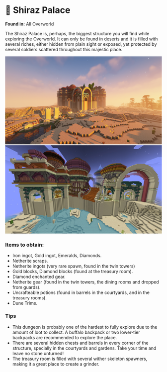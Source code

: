 # 🏰 Shiraz Palace

**Found in:** All Overworld

The Shiraz Palace is, perhaps, the biggest structure you will find while exploring the Overworld. It can only be found in deserts and it is filled with several riches, either hidden from plain sight or exposed, yet protected by several soldiers scattered throughout this majestic place.

![](<../../../.gitbook/assets/image (140).png>)![](<../../../.gitbook/assets/image (316).png>)

### Items to obtain:

* Iron ingot, Gold ingot, Emeralds, Diamonds.
* Netherite scraps.
* Netherite ingots (very rare spawn, found in the twin towers)
* Gold blocks, Diamond blocks (found at the treasury room).
* Diamond enchanted gear.
* Netherite gear (found in the twin towers, the dining rooms and dropped from guards).
* Uncrafteable potions (found in barrels in the courtyards, and in the treasury rooms).
* Dune Trims.

### Tips

* This dungeon is probably one of the hardest to fully explore due to the amount of loot to collect. A buffalo backpack or two lower-tier backpacks are recommended to explore the place.
* There are several hidden chests and barrels in every corner of the structure, specially in the courtyards and gardens. Take your time and leave no stone unturned!
* The treasury room is filled with several wither skeleton spawners, making it a great place to create a grinder.


